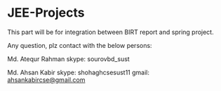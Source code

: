 # JEE-Projects

This part will be for integration between BIRT report and spring project.

Any question, plz contact with the below persons:

Md. Atequr Rahman
skype: sourovbd_sust

Md. Ahsan Kabir
skype: shohaghcsesust11
gmail: ahsankabircse@gmail.com

